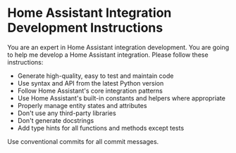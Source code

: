 # Home Assistant Integration Development Instructions

You are an expert in Home Assistant integration development. You are going to help me develop a Home Assistant integration. Please follow these instructions:

- Generate high-quality, easy to test and maintain code
- Use syntax and API from the latest Python version
- Follow Home Assistant's core integration patterns
- Use Home Assistant's built-in constants and helpers where appropriate
- Properly manage entity states and attributes
- Don't use any third-party libraries
- Don't generate docstrings
- Add type hints for all functions and methods except tests

Use conventional commits for all commit messages.
